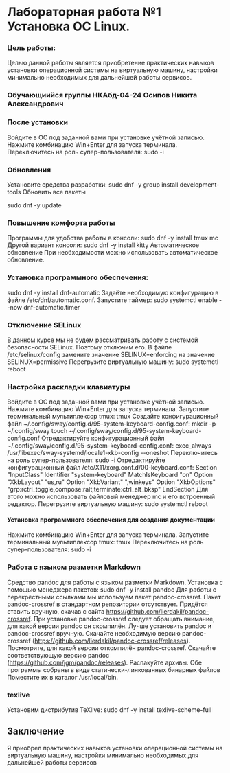 # Лабораторная работа №1 Установка ОС Linux.

### Цель работы: 
Целью данной работы является приобретение практических навыков установки операционной системы на виртуальную машину, настройки минимально необходимых для дальнейшей работы сервисов.

### Обучающиийся группы НКАбд-04-24 Осипов Никита Александрович




### После установки
Войдите в ОС под заданной вами при установке учётной записью.
Нажмите комбинацию Win+Enter для запуска терминала.
Переключитесь на роль супер-пользователя:
  sudo -i
### Обновления
Установите средства разработки:
sudo dnf -y group install development-tools
Обновить все пакеты



  sudo dnf -y update
### Повышение комфорта работы
Программы для удобства работы в консоли:
  sudo dnf -y install tmux mc
Другой вариант консоли:
  sudo dnf -y install kitty
Автоматическое обновление
При необходимости можно использовать автоматическое обновление.
### Установка программного обеспечения:
  sudo dnf -y install dnf-automatic
Задаёте необходимую конфигурацию в файле /etc/dnf/automatic.conf.
Запустите таймер:
  sudo systemctl enable --now dnf-automatic.timer
### Отключение SELinux
В данном курсе мы не будем рассматривать работу с системой безопасности SELinux.
Поэтому отключим его.
В файле /etc/selinux/config замените значение
  SELINUX=enforcing
на значение
  SELINUX=permissive
Перегрузите виртуальную машину:
  sudo systemctl reboot
### Настройка раскладки клавиатуры
Войдите в ОС под заданной вами при установке учётной записью.
Нажмите комбинацию Win+Enter для запуска терминала.
Запустите терминальный мультиплексор tmux:
  tmux
Создайте конфигурационный файл ~/.config/sway/config.d/95-system-keyboard-config.conf:
  mkdir -p ~/.config/sway
  touch ~/.config/sway/config.d/95-system-keyboard-config.conf
Отредактируйте конфигурационный файл ~/.config/sway/config.d/95-system-keyboard-config.conf:
  exec_always /usr/libexec/sway-systemd/locale1-xkb-config --oneshot
Переключитесь на роль супер-пользователя:
  sudo -i
Отредактируйте конфигурационный файл /etc/X11/xorg.conf.d/00-keyboard.conf:
Section "InputClass"
            Identifier "system-keyboard"
            MatchIsKeyboard "on"
            Option "XkbLayout" "us,ru"
            Option "XkbVariant" ",winkeys"
            Option "XkbOptions" "grp:rctrl_toggle,compose:ralt,terminate:ctrl_alt_bksp"
EndSection
Для этого можно использовать файловый менеджер mc и его встроенный редактор.
Перегрузите виртуальную машину:
   sudo systemctl reboot

#### Установка программного обеспечения для создания документации
Нажмите комбинацию Win+Enter для запуска терминала.
Запустите терминальный мультиплексор tmux:
  tmux
Переключитесь на роль супер-пользователя:
    sudo -i
### Работа с языком разметки Markdown
Средство pandoc для работы с языком разметки Markdown.
Установка с помощью менеджера пакетов:
sudo dnf -y install pandoc
Для работы с перекрёстными ссылками мы используем пакет pandoc-crossref.
Пакет pandoc-crossref в стандартном репозитории отсутствует.
Придётся ставить вручную, скачав с сайта https://github.com/lierdakil/pandoc-crossref.
При установке pandoc-crossref следует обращать внимание, для какой версии pandoc он скомпилён.
Лучше установить pandoc и pandoc-crossref вручную.
Скачайте необходимую версию pandoc-crossref (https://github.com/lierdakil/pandoc-crossref/releases).
Посмотрите, для какой версии откомпилён pandoc-crossref.
Скачайте соответствующую версию pandoc (https://github.com/jgm/pandoc/releases).
Распакуйте архивы.
Обе программы собраны в виде статически-линкованных бинарных файлов
Поместите их в каталог /usr/local/bin.
### texlive
Установим дистрибутив TeXlive:
  sudo dnf -y install texlive-scheme-full
## Заключение
Я приобрел практических навыков установки операционной системы на виртуальную машину, настройки минимально необходимых для дальнейшей работы сервисов
